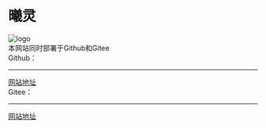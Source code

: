 曦灵
====
![logo](https://res.abeim.cn/api-lanzou_jx?url=https://gulanguage.lanzous.com/i0ALbjbrw1a&dow=true)  
本网站同时部署于Github和Gitee  
Github：
____
[网站地址](https://gulanguage.cn/)  
Gitee：  
____
[网站地址](http://elythy.gitee.io/)  
